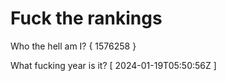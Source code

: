 # Fuck the rankings

Who the hell am I?
{ 1576258 }

What fucking year is it?
[ 2024-01-19T05:50:56Z ]

